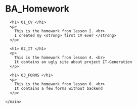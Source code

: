 # BA_Homework
<!DOCTYPE html>
<html lang="en">
  <head>
    <meta charset="UTF-8">
    <meta http-equiv="X-UA-Compatible" content="IE=edge">
    <meta name="viewport" content="width=device-width, initial-scale=1.0">
    <title>All my homework will be here</title>
  </head>

  <body>
    <main>
            
      <h1> 01_CV </h1>
      <p>
        This is the homework from lesson 2. <br>
        I created my <strong> first CV ever </strong>
      </p>

      <h1> 02_IT </h1>
      <p>
        This is the homework from lesson 4. <br>
        It contains an ugly site about project IT-Generation
      </p>
      
      <h1> 03_FORMS </h1>
      <p>
        This is the homework from lesson 6. <br>
        It contains a few forms without backend
      </p>
      
    </main>
  </body>
</html>
